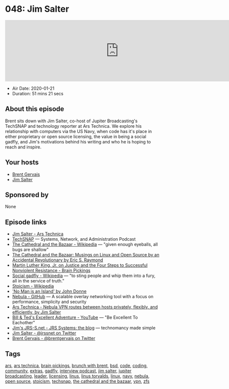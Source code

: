 # 048: Jim Salter

<iframe src="https://player.fireside.fm/v2/WTrMvATU+6riAKR0x?theme=dark" width="740" height="200" frameborder="0" scrolling="no"></iframe>

* Air Date: 2020-01-21
* Duration: 51 mins 21 secs

## About this episode

Brent sits down with Jim Salter, co-host of Jupiter Broadcasting's TechSNAP and technology reporter at Ars Technica. We explore his relationship with computers via the US Navy, when code has it's place in either proprietary or open source licensing, the value in being a social gadfly, and Jim's motivations behind his writing and who he is hoping to reach and inspire.

## Your hosts
* [Brent Gervais](https://extras.show//hosts/brent)
* [Jim Salter](https://extras.show//guests/jim-salter)

## Sponsored by

None



## Episode links

  * [Jim Salter - Ars Technica](https://arstechnica.com/author/jimsalter/ "Jim Salter - Ars Technica")
  * [TechSNAP](https://techsnap.systems/ "TechSNAP") — Systems, Network, and Administration Podcast
  * [The Cathedral and the Bazaar - Wikipedia](https://en.wikipedia.org/wiki/The_Cathedral_and_the_Bazaar "The Cathedral and the Bazaar - Wikipedia") — "given enough eyeballs, all bugs are shallow"
  * [The Cathedral and the Bazaar: Musings on Linux and Open Source by an Accidental Revolutionary by Eric S. Raymond](http://www.catb.org/~esr/writings/cathedral-bazaar/ "The Cathedral and the Bazaar: Musings on Linux and Open Source by an Accidental Revolutionary by Eric S. Raymond")
  * [Martin Luther King, Jr. on Justice and the Four Steps to Successful Nonviolent Resistance - Brain Pickings](https://www.brainpickings.org/2015/03/18/martin-luther-king-letter-from-birmingham-city-jail/ "Martin Luther King, Jr. on Justice and the Four Steps to Successful Nonviolent Resistance - Brain Pickings")
  * [Social gadfly - Wikipedia](https://en.wikipedia.org/wiki/Social_gadfly "Social gadfly - Wikipedia") — "to sting people and whip them into a fury, all in the service of truth."
  * [Stoicism - Wikipedia](https://en.wikipedia.org/wiki/Stoicism "Stoicism - Wikipedia")
  * ['No Man is an Island' by John Donne](https://web.cs.dal.ca/~johnston/poetry/island.html "'No Man is an Island' by John Donne")
  * [Nebula - GitHub](https://github.com/slackhq/nebula "Nebula - GitHub") — A scalable overlay networking tool with a focus on performance, simplicity and security
  * [Ars Technica - Nebula VPN routes between hosts privately, flexibly, and efficiently, by Jim Salter](https://arstechnica.com/gadgets/2019/12/nebula-vpn-routes-between-hosts-privately-flexibly-and-efficiently/ "Ars Technica - Nebula VPN routes between hosts privately, flexibly, and efficiently, by Jim Salter")
  * [Bill & Ted's Excellent Adventure - YouTube](https://www.youtube.com/watch?v=WVXGC896Jdw "Bill & Ted's Excellent Adventure - YouTube") — "Be Excellent To Eachother"
  * [Jim's JRS-S.net - JRS Systems: the blog](https://jrs-s.net/ "Jim's JRS-S.net - JRS Systems: the blog") — technomancy made simple
  * [Jim Salter - @jrssnet on Twitter](https://twitter.com/jrssnet "Jim Salter - @jrssnet on Twitter")
  * [Brent Gervais - @brentgervais on Twitter](https://twitter.com/brentgervais "Brent Gervais - @brentgervais on Twitter")



## Tags

[ars](https://extras.show//tags/ars), [ars technica](https://extras.show//tags/ars%20technica), [brain pickings](https://extras.show//tags/brain%20pickings), [brunch with brent](https://extras.show//tags/brunch%20with%20brent), [bsd](https://extras.show//tags/bsd), [code](https://extras.show//tags/code), [coding](https://extras.show//tags/coding), [community](https://extras.show//tags/community), [extras](https://extras.show//tags/extras), [gadfly](https://extras.show//tags/gadfly), [interview podcast](https://extras.show//tags/interview%20podcast), [jim salter](https://extras.show//tags/jim%20salter), [jupiter broadcasting](https://extras.show//tags/jupiter%20broadcasting), [leader](https://extras.show//tags/leader), [licensing](https://extras.show//tags/licensing), [linus](https://extras.show//tags/linus), [linus torvalds](https://extras.show//tags/linus%20torvalds), [linux](https://extras.show//tags/linux), [navy](https://extras.show//tags/navy), [nebula](https://extras.show//tags/nebula), [open source](https://extras.show//tags/open%20source), [stoicism](https://extras.show//tags/stoicism), [techsnap](https://extras.show//tags/techsnap), [the cathedral and the bazaar](https://extras.show//tags/the%20cathedral%20and%20the%20bazaar), [vpn](https://extras.show//tags/vpn), [zfs](https://extras.show//tags/zfs)